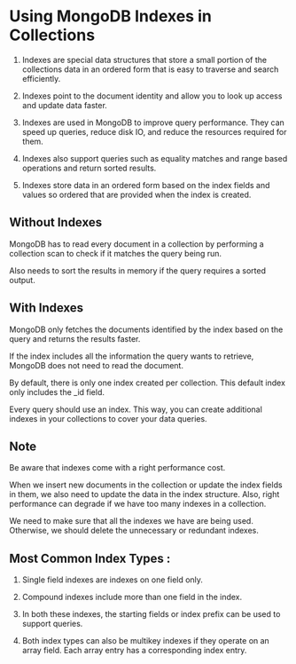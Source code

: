 # **Using MongoDB Indexes in Collections**

1. Indexes are special data structures that store a small portion of the collections data in an ordered form that is easy to traverse and search efficiently. 

2. Indexes point to the document identity and allow you to look up access and update data faster. 

3. Indexes are used in MongoDB to improve query performance. They can speed up queries, reduce disk IO, and reduce the resources required for them. 

4. Indexes also support queries such as equality matches and range based operations and return sorted results. 

5. Indexes store data in an ordered form based on the index fields and values so ordered that are provided when the index is created. 

## **Without Indexes**

MongoDB has to read every document in a collection by performing a collection scan to check if it matches the query being run. 

Also needs to sort the results in memory if the query requires a sorted output. 

## **With Indexes**

MongoDB only fetches the documents identified by the index based on the query and returns the results faster. 

If the index includes all the information the query wants to retrieve, MongoDB does not need to read the document. 

By default, there is only one index created per collection. This default index only includes the _id field. 

Every query should use an index. This way, you can create additional indexes in your collections to cover your data queries. 

## **Note**

Be aware that indexes come with a right performance cost. 

When we insert new documents in the collection or update the index fields in them, we also need to update the data in the index structure. Also, right performance can degrade if we have too many indexes in a collection. 

We need to make sure that all the indexes we have are being used. Otherwise, we should delete the unnecessary or redundant indexes. 

## **Most Common Index Types :**

1. Single field indexes are indexes on one field only. 

2. Compound indexes include more than one field in the index. 

3. In both these indexes, the starting fields or index prefix can be used to support queries. 

4. Both index types can also be multikey indexes if they operate on an array field. Each array entry has a corresponding index entry. 

